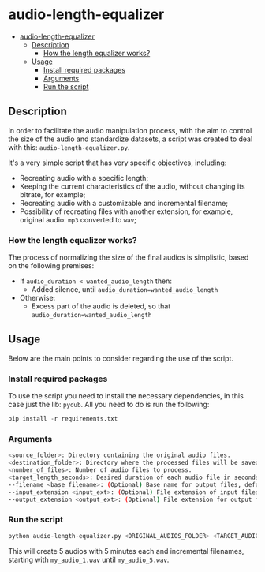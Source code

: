 # audio-length-equalizer

- [audio-length-equalizer](#audio-length-equalizer)
  - [Description](#description)
    - [How the length equalizer works?](#how-the-length-equalizer-works)
  - [Usage](#usage)
    - [Install required packages](#install-required-packages)
    - [Arguments](#arguments)
    - [Run the script](#run-the-script)

## Description

In order to facilitate the audio manipulation process, with the aim to control the size of the audio and standardize datasets, a script was created to deal with this: `audio-length-equalizer.py`.

It's a very simple script that has very specific objectives, including:

- Recreating audio with a specific length;
- Keeping the current characteristics of the audio, without changing its bitrate, for example;
- Recreating audio with a customizable and incremental filename;
- Possibility of recreating files with another extension, for example, original audio: `mp3` converted to `wav`;

### How the length equalizer works?

The process of normalizing the size of the final audios is simplistic, based on the following premises:

- If `audio_duration < wanted_audio_length` then:
  - Added silence, until `audio_duration=wanted_audio_length`
- Otherwise:
  - Excess part of the audio is deleted, so that `audio_duration=wanted_audio_length`

## Usage

Below are the main points to consider regarding the use of the script.

### Install required packages

To use the script you need to install the necessary dependencies, in this case just the lib: `pydub`.
All you need to do is run the following:

```python
pip install -r requirements.txt
```

### Arguments

```bash
<source_folder>: Directory containing the original audio files.
<destination_folder>: Directory where the processed files will be saved.
<number_of_files>: Number of audio files to process.
<target_length_seconds>: Desired duration of each audio file in seconds.
--filename <base_filename>: (Optional) Base name for output files, defaults to "audio".
--input_extension <input_ext>: (Optional) File extension of input files, defaults to "mp3".
--output_extension <output_ext>: (Optional) File extension for output files, defaults to "mp3".
```

### Run the script

```python
python audio-length-equalizer.py <ORIGINAL_AUDIOS_FOLDER> <TARGET_AUDIOS_FOLDER> 5 300 --filename my_audio --input_extension mp3 --output_extension wav
```

This will create 5 audios with 5 minutes each and incremental filenames, starting with `my_audio_1.wav` until `my_audio_5.wav`.
